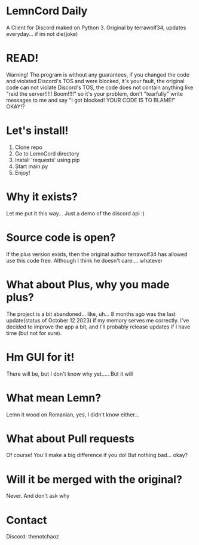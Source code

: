 # LemnCord Daily
A Client for Discord maked on Python 3. Original by terrawolf34, updates everyday... if im not die(joke)
# READ!
Warning! The program is without any guarantees, if you changed the code and violated Discord's TOS and were blocked, it's your fault, the original code can not violate Discord's TOS, the code does not contain anything like "raid the server!!!!! Boom!!!!" so it's your problem, don't "tearfully" write messages to me and say "I got blocked! YOUR CODE IS TO BLAME!" OKAY!?

# Let's install!
1. Clone repo
2. Go to LemnCord directory
3. Install 'requests' using pip
4. Start main.py
5. Enjoy!
# Why it exists?
Let me put it this way... Just a demo of the discord api :)
# Source code is open?
If the plus version exists, then the original author terrawolf34 has allowed use this code free. Although I think he doesn't care.... whatever
# What about Plus, why you made plus?
The project is a bit abandoned... like, uh... 8 months ago was the last update(status of October 12 2023) if my memory serves me correctly. I've decided to improve the app a bit, and I'll probably release updates if I have time (but not for sure).
# Hm GUI for it!
There will be, but I don't know why yet..... But it will
# What mean Lemn?
Lemn it wood on Romanian, yes, I didn't know either...
# What about Pull requests
Of course! You'll make a big difference if you do! But nothing bad... okay?
# Will it be merged with the original?
Never. And don't ask why
# Contact
Discord: thenotchaoz
